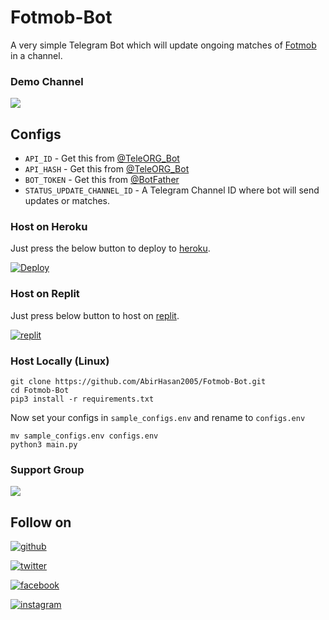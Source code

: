 # Fotmob-Bot
A very simple Telegram Bot which will update ongoing matches of [Fotmob](https://www.fotmob.com/) in a channel.

### Demo Channel
<a href="https://t.me/Fotmob_Updates"><img src="https://img.shields.io/badge/Demo-Telegram%20Channel-blue.svg?logo=telegram"></a>

## Configs
- `API_ID` - Get this from [@TeleORG_Bot](https://t.me/TeleORG_Bot)
- `API_HASH` - Get this from [@TeleORG_Bot](https://t.me/TeleORG_Bot)
- `BOT_TOKEN` - Get this from [@BotFather](https://t.me/BotFather)
- `STATUS_UPDATE_CHANNEL_ID` - A Telegram Channel ID where bot will send updates or matches.

### Host on Heroku
Just press the below button to deploy to [heroku](https://heroku.com).

[![Deploy](https://www.herokucdn.com/deploy/button.svg)](https://heroku.com/deploy?template=https://github.com/jikkubot32/Fotmob-Updates-Bot)

### Host on Replit
Just press below button to host on [replit](https://replit.com).

[![replit](https://www.vectorlogo.zone/logos/replit/replit-ar21.svg)](https://replit.com/github/AbirHasan2005/Fotmob-Bot)

### Host Locally (Linux)
```shell
git clone https://github.com/AbirHasan2005/Fotmob-Bot.git
cd Fotmob-Bot
pip3 install -r requirements.txt
```
Now set your configs in `sample_configs.env` and rename to `configs.env`
```shell
mv sample_configs.env configs.env
python3 main.py
```

### Support Group
<a href="https://t.me/DevsZone"><img src="https://img.shields.io/badge/Telegram-Join%20Telegram%20Group-blue.svg?logo=telegram"></a>

## Follow on
<p><a href="https://github.com/AbirHasan2005"><img src="https://img.shields.io/badge/GitHub-Follow%20on%20GitHub-inactive.svg?logo=github" alt="github"></a></p>
<p><a href="https://twitter.com/AbirHasan2005"><img src="https://img.shields.io/badge/Twitter-Follow%20on%20Twitter-informational.svg?logo=twitter" alt="twitter"></a></p>
<p><a href="https://facebook.com/AbirHasan2005"><img src="https://img.shields.io/badge/Facebook-Follow%20on%20Facebook-blue.svg?logo=facebook" alt="facebook"></a></p>
<p><a href="https://instagram.com/AbirHasan2005"><img src="https://img.shields.io/badge/Instagram-Follow%20on%20Instagram-important.svg?logo=instagram" alt="instagram"></a></p>
